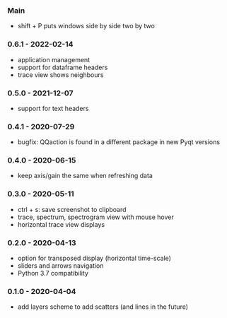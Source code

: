 ### Main
-   shift + P puts windows side by side two by two

### 0.6.1 - 2022-02-14
-   application management
-   support for dataframe headers
-   trace view shows neighbours

### 0.5.0 - 2021-12-07 
-   support for text headers

### 0.4.1 - 2020-07-29
-   bugfix: QQaction is found in a different package in new Pyqt versions

### 0.4.0 - 2020-06-15
-   keep axis/gain the same when refreshing data

### 0.3.0 - 2020-05-11
-   ctrl + s: save screenshot to clipboard
-   trace, spectrum, spectrogram view with mouse hover
-   horizontal trace view displays

###  0.2.0 - 2020-04-13
-   option for transposed display (horizontal time-scale)
-   sliders and arrows navigation
-   Python 3.7 compatibility

###  0.1.0 - 2020-04-04
-   add layers scheme to add scatters (and lines in the future)
